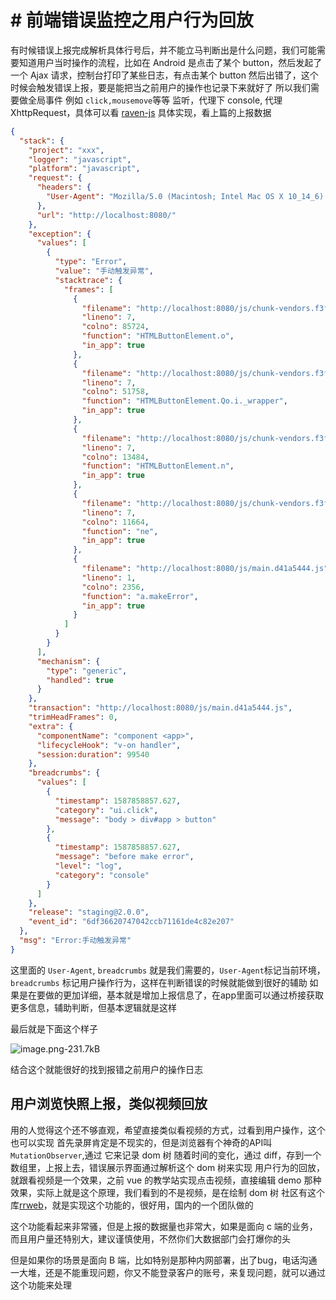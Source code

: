 # # 前端错误监控之用户行为回放


有时候错误上报完成解析具体行号后，并不能立马判断出是什么问题，我们可能需要知道用户当时操作的流程，比如在 Android 是点击了某个 button，然后发起了一个 Ajax 请求，控制台打印了某些日志，有点击某个 button 然后出错了，这个时候会触发错误上报，要是能把当之前用户的操作也记录下来就好了
所以我们需要做全局事件 例如 `click,mousemove`等等 监听，代理下 console, 代理 XhttpRequest，具体可以看 [raven-js](https://www.npmjs.com/package/raven-js) 具体实现，看上篇的上报数据
```json
{
  "stack": {
    "project": "xxx",
    "logger": "javascript",
    "platform": "javascript",
    "request": {
      "headers": {
        "User-Agent": "Mozilla/5.0 (Macintosh; Intel Mac OS X 10_14_6) AppleWebKit/537.36 (KHTML, like Gecko) Chrome/81.0.4044.122 Safari/537.36"
      },
      "url": "http://localhost:8080/"
    },
    "exception": {
      "values": [
        {
          "type": "Error",
          "value": "手动触发异常",
          "stacktrace": {
            "frames": [
              {
                "filename": "http://localhost:8080/js/chunk-vendors.f3f154f7.js",
                "lineno": 7,
                "colno": 85724,
                "function": "HTMLButtonElement.o",
                "in_app": true
              },
              {
                "filename": "http://localhost:8080/js/chunk-vendors.f3f154f7.js",
                "lineno": 7,
                "colno": 51758,
                "function": "HTMLButtonElement.Qo.i._wrapper",
                "in_app": true
              },
              {
                "filename": "http://localhost:8080/js/chunk-vendors.f3f154f7.js",
                "lineno": 7,
                "colno": 13484,
                "function": "HTMLButtonElement.n",
                "in_app": true
              },
              {
                "filename": "http://localhost:8080/js/chunk-vendors.f3f154f7.js",
                "lineno": 7,
                "colno": 11664,
                "function": "ne",
                "in_app": true
              },
              {
                "filename": "http://localhost:8080/js/main.d41a5444.js",
                "lineno": 1,
                "colno": 2356,
                "function": "a.makeError",
                "in_app": true
              }
            ]
          }
        }
      ],
      "mechanism": {
        "type": "generic",
        "handled": true
      }
    },
    "transaction": "http://localhost:8080/js/main.d41a5444.js",
    "trimHeadFrames": 0,
    "extra": {
      "componentName": "component <app>",
      "lifecycleHook": "v-on handler",
      "session:duration": 99540
    },
    "breadcrumbs": {
      "values": [
        {
          "timestamp": 1587858857.627,
          "category": "ui.click",
          "message": "body > div#app > button"
        },
        {
          "timestamp": 1587858857.627,
          "message": "before make error",
          "level": "log",
          "category": "console"
        }
      ]
    },
    "release": "staging@2.0.0",
    "event_id": "6df36620747042ccb71161de4c82e207"
  },
  "msg": "Error:手动触发异常"
}
```
这里面的 `User-Agent`, `breadcrumbs` 就是我们需要的，`User-Agent`标记当前环境，`breadcrumbs` 标记用户操作行为，这样在判断错误的时候就能做到很好的辅助
如果是在要做的更加详细，基本就是增加上报信息了，在app里面可以通过桥接获取更多信息，辅助判断，但基本逻辑就是这样

最后就是下面这个样子

![image.png-231.7kB][1]

结合这个就能很好的找到报错之前用户的操作日志

## 用户浏览快照上报，类似视频回放

用的人觉得这个还不够直观，希望直接类似看视频的方式，过看到用户操作，这个也可以实现
首先录屏肯定是不现实的，但是浏览器有个神奇的API叫 `MutationObserver`,通过 它来记录 dom 树 随着时间的变化，通过 diff，存到一个数组里，上报上去，错误展示界面通过解析这个 dom 树来实现 用户行为的回放，就跟看视频是一个效果，之前 vue 的教学站实现点击视频，直接编辑 demo 那种效果，实际上就是这个原理，我们看到的不是视频，是在绘制 dom 树
社区有这个库[rrweb](https://github.com/rrweb-io/rrweb)，就是实现这个功能的，很好用，国内的一个团队做的

这个功能看起来非常骚，但是上报的数据量也非常大，如果是面向 c 端的业务，而且用户量还特别大，建议谨慎使用，不然你们大数据部门会打爆你的头

但是如果你的场景是面向 B 端，比如特别是那种内网部署，出了bug，电话沟通一大堆，还是不能重现问题，你又不能登录客户的账号，来复现问题，就可以通过这个功能来处理


  [1]: http://static.zybuluo.com/hucheng91/dkbezueqyc6o2cbl5j42y3kl/image.png
